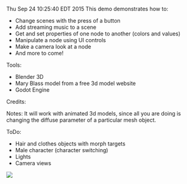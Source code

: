 Thu Sep 24 10:25:40 EDT 2015
This demo demonstrates how to:

- Change scenes with the press of a button
- Add streaming music to a scene
- Get and set properties of one node to another (colors and values)
- Manipulate a node using UI controls
- Make a camera look at a node
- And more to come!


Tools:
- Blender 3D
- Mary Blass model from a free 3d model website
- Godot Engine


Credits:


Notes:
It will work with animated 3d models, since all you are doing is changing the diffuse parameter of a particular mesh object.

ToDo:
- Hair and clothes objects with morph targets
- Male character (character switching)
- Lights
- Camera views

![](https://github.com/TutorialDoctor/TD-Godot-Games/blob/master/Model%20Viewer/screenshot.png?raw=true)
